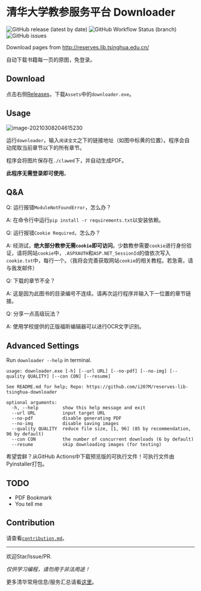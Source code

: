 # 清华大学教参服务平台 Downloader

![GitHub release (latest by date)](https://img.shields.io/github/v/release/i207M/reserves-lib-tsinghua-downloader) ![GitHub Workflow Status (branch)](https://img.shields.io/github/workflow/status/i207M/reserves-lib-tsinghua-downloader/Release%20Test/main) ![GitHub issues](https://img.shields.io/github/issues/i207M/reserves-lib-tsinghua-downloader)

Download pages from http://reserves.lib.tsinghua.edu.cn/

自动下载书籍每一页的原图，免登录。

## Download

点击右侧[Releases](https://github.com/i207M/reserves-lib-tsinghua-downloader/releases/latest)，下载`Assets`中的`downloader.exe`。

## Usage

![image-20210308204615230](https://i.loli.net/2021/03/08/zVAYweuK7cHk5os.png)

运行`downloader`，输入`阅读全文`之下的链接地址（如图中标黄的位置）。程序会自动爬取当前章节以下的所有章节。

程序会将图片保存在`./clawed`下，并自动生成PDF。

**此程序无需登录即可使用**。

## Q&A

Q: 运行报错`ModuleNotFoundError`，怎么办？

A: 在命令行中运行`pip install -r requirements.txt`以安装依赖。

Q: 运行报错`Cookie Required`，怎么办？

A: 经测试，**绝大部分教参无需`cookie`即可访问**。少数教参需要`cookie`进行身份验证，请将网站`cookie`中，`.ASPXAUTH`和`ASP.NET_SessionId`的值依次写入`cookie.txt`中，每行一个。（我将会完善获取网站`cookie`的相关教程。若急需，请与我发邮件）

Q: 下载的章节不全？

A: 这是因为此图书的目录编号不连续。请再次运行程序并输入下一位置的章节链接。

Q: 分享一点高级玩法？

A: 使用学校提供的正版福昕编辑器可以进行OCR文字识别。

## Advanced Settings

Run `downloader --help` in terminal.

```
usage: downloader.exe [-h] [--url URL] [--no-pdf] [--no-img] [--quality QUALITY] [--con CON] [--resume]

See README.md for help; Repo: https://github.com/i207M/reserves-lib-tsinghua-downloader

optional arguments:
  -h, --help         show this help message and exit
  --url URL          input target URL
  --no-pdf           disable generating PDF
  --no-img           disable saving images
  --quality QUALITY  reduce file size, [1, 96] (85 by recommendation, 96 by default)
  --con CON          the number of concurrent downloads (6 by default)
  --resume           skip downloading images (for testing)
```

希望尝鲜？从GitHub Actions中下载预览版的可执行文件！可执行文件由Pyinstaller打包。

## TODO

- PDF Bookmark
- You tell me

## Contribution

请查看[`contribution.md`](/contribution.md)。

---

欢迎Star/Issue/PR.

*仅供学习编程，请勿用于非法用途！*

更多清华常用信息/服务汇总请看[这里](https://github.com/ZenithalHourlyRate/thuservices)。

